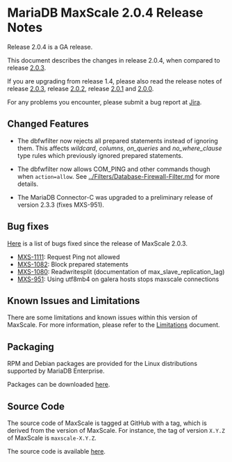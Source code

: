 # MariaDB MaxScale 2.0.4 Release Notes

Release 2.0.4 is a GA release.

This document describes the changes in release 2.0.4, when compared to
release [2.0.3](MaxScale-2.0.3-Release-Notes.md).

If you are upgrading from release 1.4, please also read the release
notes of release [2.0.3](./MaxScale-2.0.3-Release-Notes.md),
release [2.0.2](./MaxScale-2.0.2-Release-Notes.md),
release [2.0.1](./MaxScale-2.0.1-Release-Notes.md) and
[2.0.0](./MaxScale-2.0.0-Release-Notes.md).

For any problems you encounter, please submit a bug report at
[Jira](https://jira.mariadb.org).

## Changed Features

- The dbfwfilter now rejects all prepared statements instead of ignoring
  them. This affects _wildcard_, _columns_, _on_queries_ and _no_where_clause_
  type rules which previously ignored prepared statements.

- The dbfwfilter now allows COM_PING and other commands though when
  `action=allow`. See [../Filters/Database-Firewall-Filter.md](documentation)
  for more details.

- The MariaDB Connector-C was upgraded to a preliminary release of version 2.3.3 (fixes MXS-951).

## Bug fixes

[Here](https://jira.mariadb.org/issues/?jql=project%20%3D%20MXS%20AND%20issuetype%20%3D%20Bug%20AND%20status%20%3D%20Closed%20AND%20fixVersion%20%3D%202.0.4)
is a list of bugs fixed since the release of MaxScale 2.0.3.

* [MXS-1111](https://jira.mariadb.org/browse/MXS-1111): Request Ping not allowed
* [MXS-1082](https://jira.mariadb.org/browse/MXS-1082): Block prepared statements
* [MXS-1080](https://jira.mariadb.org/browse/MXS-1080): Readwritesplit (documentation of max_slave_replication_lag)
* [MXS-951](https://jira.mariadb.org/browse/MXS-951): Using utf8mb4 on galera hosts stops maxscale connections

## Known Issues and Limitations

There are some limitations and known issues within this version of MaxScale.
For more information, please refer to the [Limitations](../About/Limitations.md) document.

## Packaging

RPM and Debian packages are provided for the Linux distributions supported
by MariaDB Enterprise.

Packages can be downloaded [here](https://mariadb.com/resources/downloads).

## Source Code

The source code of MaxScale is tagged at GitHub with a tag, which is derived
from the version of MaxScale. For instance, the tag of version `X.Y.Z` of MaxScale
is `maxscale-X.Y.Z`.

The source code is available [here](https://github.com/mariadb-corporation/MaxScale).
